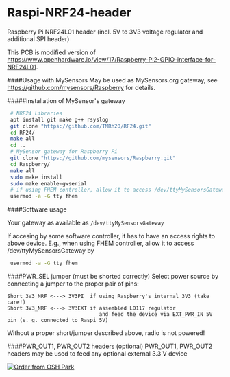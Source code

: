 # Raspi-NRF24-header
Raspberry Pi NRF24L01 header (incl. 5V to 3V3 voltage regulator and additional SPI header)

This PCB is modified version of
https://www.openhardware.io/view/17/Raspberry-Pi2-GPIO-interface-for-NRF24L01.

####Usage with MySensors
May be used as MySensors.org gateway, see
https://github.com/mysensors/Raspberry
for details.

#####Installation of MySensor's gateway
``` bash
 # NRF24 Libraries
 apt install git make g++ rsyslog
 git clone "https://github.com/TMRh20/RF24.git"
 cd RF24/
 make all
 cd ..
 # MySensor gateway for Raspberry Pi
 git clone "https://github.com/mysensors/Raspberry.git"
 cd Raspberry/
 make all
 sudo make install
 sudo make enable-gwserial
 # if using FHEM controller, allow it to access /dev/ttyMySensorsGateway
 usermod -a -G tty fhem
 ```
 
 ####Software usage
 
 Your gateway as available as `/dev/ttyMySensorsGateway`

 If accesing by some software controller, it has to have an access rights to above device.
 E.g., when using FHEM controller, allow it to access /dev/ttyMySensorsGateway by
``` bash
 usermod -a -G tty fhem
 ```
####PWR_SEL jumper (must be shorted correctly)
Select power source by connecting a jumper to the proper pair of pins:
```
Short 3V3_NRF <---> 3V3PI  if using Raspberry's internal 3V3 (take care!)
Short 3V3_NRF <---> 3V3EXT if assembled LD117 regulator 
                              and feed the device via EXT_PWR_IN 5V pin (e. g. connected to Raspi 5V)
```
Without a proper short/jumper described above, radio is not powered!

####PWR_OUT1, PWR_OUT2 headers (optional)
PWR_OUT1, PWR_OUT2 headers may be used to feed any optional external 3.3 V device

<a href="https://oshpark.com/shared_projects/ncBBwenI"><img src="https://a800d827b6de8403a51e-6ffc2e718631809086ea40332b2055f7.ssl.cf1.rackcdn.com/assets/badge-5b7ec47045b78aef6eb9d83b3bac6b1920de805e9a0c227658eac6e19a045b9c.png" alt="Order from OSH Park"></img></a>
